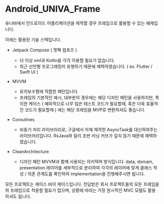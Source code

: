 # Android_UNIVA_Frame
유나바에서 안드로이드 어플리케이션을 제작할 경우 프레임으로 활용할 수 있는 예제입니다.

아래는 활용된 기술 스택입니다.

- Jetpack Compose ( 젯팩 컴포즈 )
  - 더 이상 xml과 Kotlin을 각각 이용할 필요가 없습니다.
  - 최근 선언형 프로그래밍이 유행하기 때문에 채택하였습니다. ( ex. Flutter / Swift UI )
  
- MVVM
  - 유지보수형에 적합한 패턴입니다.
  - 프레임의 기본적인 예시, 대부분의 경우에는 해당 디자인 패턴을 사용하지만, 특이한 케이스 ( 예외적으로 너무 많은 테스트 코드가 필요할때, 혹은 더욱 효율적인 코드가 필요할때 ) 에는 해당 프레임을 MVP로 변환하셔도 좋습니다.

- Coroutines
  - 비동기 처리 라이브러리로, 구글에서 자체 제작한 AsyncTask를 대신하여주는 라이브러리입니다. RxJava와 달리 초반 러닝 커브가 깊지 않기 때문에 채택하였습니다.
  
- CleanArchitecture
  - 디자인 패턴 MVVM과 함께 사용되는 아키텍쳐 방식입니다. data, domain, presentation 레이어를 세부적으로 분리하여 각각의 레이어에 맞게 클래스 작성 / 의존 관계도를 확인하여 implementation을 진행해주시면 됩니다.

모든 프로젝트는 케이스 바이 케이스입니다. 전담받은 회사 프로젝트들의 모든 프레임을 위 프레임으로 적용할 필요가 없으며, 상황에 따라는 가장 원시적인 MVC 모델도 활용하셔도 됩니다. 
